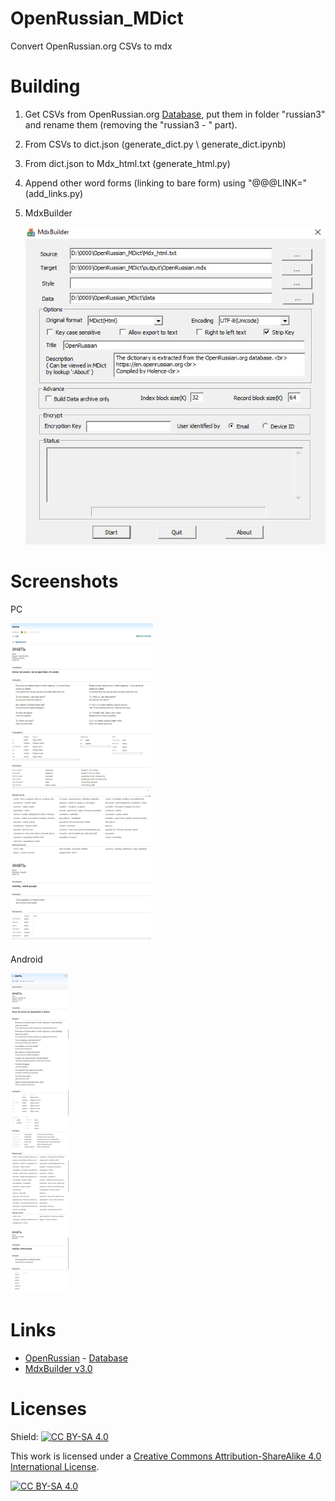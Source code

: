 # OpenRussian_MDict

Convert OpenRussian.org CSVs to mdx

# Building

1. Get CSVs from OpenRussian.org [Database](https://app.togetherdb.com/db/fwoedz5fvtwvq03v/russian3), put them in folder "russian3" and rename them (removing the "russian3 - " part).

2. From CSVs to dict.json (generate_dict.py \ generate_dict.ipynb)

3. From dict.json to Mdx_html.txt (generate_html.py)

4. Append other word forms (linking to bare form) using "@@@LINK=" (add_links.py)

5. MdxBuilder

   ![MdxBuilder](pic/MdxBuilder.jpg)

# Screenshots

PC

<img src="pic/Eudic_win10.jpg" alt="Eudic_win10" style="zoom:50%;" />

Android

<img src="pic/Eudic_android.png" alt="Eudic_android" style="zoom:50%;" />

# Links

- [OpenRussian](https://en.openrussian.org/) - [Database](https://app.togetherdb.com/db/fwoedz5fvtwvq03v/russian3)
- [MdxBuilder v3.0](https://www.pdawiki.com/forum/thread-42526-1-1.html)

# Licenses

Shield: [![CC BY-SA 4.0][cc-by-sa-shield]][cc-by-sa]

This work is licensed under a
[Creative Commons Attribution-ShareAlike 4.0 International License][cc-by-sa].

[![CC BY-SA 4.0][cc-by-sa-image]][cc-by-sa]

[cc-by-sa]: http://creativecommons.org/licenses/by-sa/4.0/
[cc-by-sa-image]: https://licensebuttons.net/l/by-sa/4.0/88x31.png
[cc-by-sa-shield]: https://img.shields.io/badge/License-CC%20BY--SA%204.0-lightgrey.svg
